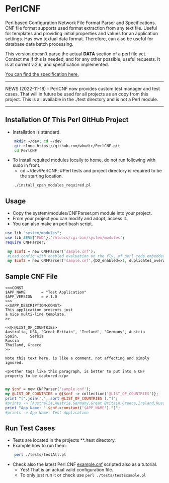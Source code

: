 
# PerlCNF

Perl based Configuration Network File Format Parser and Specifications.
CNF file format supports used format extraction from any text file.
Useful for templates and providing initial properties and values for an application settings.
Has own textual data format. Therefore, can also be useful for database data batch processing.

This version doesn't parse the actual __DATA__ section of a perl file yet. Contact me if this is needed, and for any other possible, useful requests.
It is at current v.2.6, and specification implemented.

[You can find the specification here.](https://github.com/wbudic/PerlCNF/blob/master/Specifications_For_CNF_ReadMe.md)

---

NEWS (2022-11-18) - PerlCNF now provides custom test manager and test cases. 
That will in future be used for all projects as an copy from this project.
This is all available in the ./test directory and is not a Perl module.

---

## Installation Of This Perl GitHub Project

* Installation is standard.

```sh
    mkdir ~/dev; cd ~/dev
    git clone https://github.com/wbudic/PerlCNF.git
    cd PerlCNF
```

* To install required modules locally to home, do not run following with sudo in front.
    * cd ~/dev/PerlCNF; #Perl tests and project directory is required to be the starting location.
```sh
    ./install_cpan_modules_required.pl    
```


## Usage

* Copy the system/modules/CNFParser.pm module into your project.
* From your project you can modify and adopt, access it.
* You can also make an perl bash script. 

```perl
use lib "system/modules";
use lib $ENV{'PWD'}.'/htdocs/cgi-bin/system/modules';
require CNFParser;

 my $cnf1 = new CNFParser('sample.cnf');
 #Load config with enabled evaluation on the fly, of perl code embedded in config file.
 my $cnf2 = new CNFParser('sample.cnf',{DO_enabled=>1, duplicates_overwrite=0});

```

## Sample CNF File

```CNF
<<<CONST
$APP_NAME       = "Test Application"
$APP_VERSION    = v.1.0
>>>
<<$APP_DESCRIPTION<CONST>
This application presents just
a nice multi-line template.
>>

<<@<@LIST_OF_COUNTRIES>
Australia, USA, "Great Britain", 'Ireland', "Germany", Austria
Spain,     Serbia
Russia
Thailand, Greece
>>

Note this text here, is like a comment, not affecting and simply ignored.

<p>Other tags like this paragraph, is better to put into a CNF property to be captured.</p>

```

```perl

my $cnf = new CNFParser('sample.cnf');
my @LIST_OF_COUNTRIES = @{$cnf -> collection('@LIST_OF_COUNTRIES')};
print "[".join(',', sort @LIST_OF_COUNTRIES )."]";
#prints -> [Australia,Austria,Germany,Great Britain,Greece,Ireland,Russia,Serbia,Spain,Thailand,USA]
print "App Name: ".$cnf->constant('$APP_NAME')."]";
#prints -> App Name: Test Application

```

## Run Test Cases

* Tests are located in the projects **./test directory.
* Example how to run them:

```sh
    perl ./tests/testAll.pl
```

* Check also the latest Perl CNF [example.cnf](https://github.com/wbudic/PerlCNF/blob/master/tests/example.cnf) scripted also as a tutorial.
  * Yes! That is an actual valid configuration file.
  * To only just run it or check use ``` perl ./tests/testExample.pl  ```
